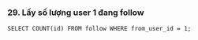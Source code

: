 ### 29. Lấy số lượng user 1 đang follow
```mysql
SELECT COUNT(id) FROM follow WHERE from_user_id = 1;
```
